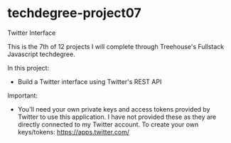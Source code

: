 # techdegree-project07
Twitter Interface

This is the 7th of 12 projects I will complete through Treehouse's Fullstack Javascript techdegree. 

In this project: 
- Build a Twitter interface using Twitter's REST API

Important:
- You'll need your own private keys and access tokens provided by Twitter to use this application. I have not provided these as they are directly connected to my Twitter account. To create your own keys/tokens: https://apps.twitter.com/
